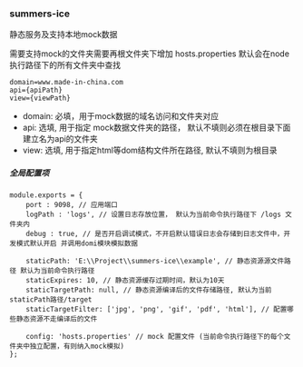 ### summers-ice
静态服务及支持本地mock数据

需要支持mock的文件夹需要再根文件夹下增加 hosts.properties
默认会在node执行路径下的所有文件夹中查找

````
domain=www.made-in-china.com
api={apiPath}
view={viewPath}
````

- domain: 必填，用于mock数据的域名访问和文件夹对应
- api: 选填, 用于指定 mock数据文件夹的路径， 默认不填则必须在根目录下面建立名为api的文件夹
- view: 选填, 用于指定html等dom结构文件所在路径, 默认不填则为根目录


##### 全局配置项

````
module.exports = {
    port : 9098, // 应用端口
    logPath : 'logs', // 设置日志存放位置， 默认为当前命令执行路径下 /logs 文件夹内
    debug : true, // 是否开启调试模式，不开启默认错误日志会存储到日志文件中，开发模式默认开启 并调用domi模块模拟数据

    staticPath: 'E:\\Project\\summers-ice\\example', // 静态资源源文件路径 默认为当前命令执行路径
    staticExpires: 10, // 静态资源缓存过期时间，默认为10天
    staticTargetPath: null, // 静态资源编译后的文件存储路径, 默认为当前staticPath路径/target
    staticTargetFilter: ['jpg', 'png', 'gif', 'pdf', 'html'], // 配置哪些静态资源不走编译后的文件

    config: 'hosts.properties' // mock 配置文件 (当前命令执行路径下的每个文件夹中独立配置，有则纳入mock模拟)
};
````